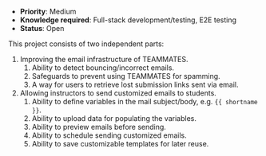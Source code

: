 * **Priority**: Medium
* **Knowledge required**: Full-stack development/testing, E2E testing
* **Status**: Open

This project consists of two independent parts:
1. Improving the email infrastructure of TEAMMATES.
   1. Ability to detect bouncing/incorrect emails.
   1. Safeguards to prevent using TEAMMATES for spamming.
   1. A way for users to retrieve lost submission links sent via email.
1. Allowing instructors to send customized emails to students.
   1. Ability to define variables in the mail subject/body, e.g. `{{ shortname }}`.
   1. Ability to upload data for populating the variables.
   1. Ability to preview emails before sending.
   1. Ability to schedule sending customized emails.
   1. Ability to save customizable templates for later reuse.
